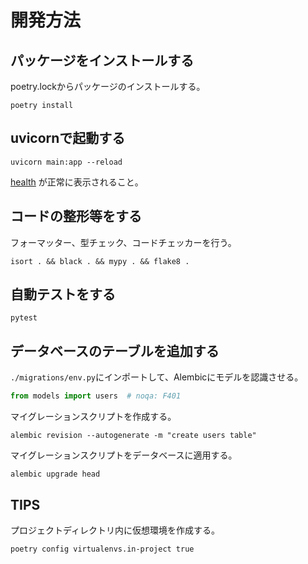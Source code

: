 # 開発方法

## パッケージをインストールする

poetry.lockからパッケージのインストールする。

```shell
poetry install
```

## uvicornで起動する

```shell
uvicorn main:app --reload
```

[health](http://127.0.0.1:8000/health) が正常に表示されること。

## コードの整形等をする

フォーマッター、型チェック、コードチェッカーを行う。

```shell
isort . && black . && mypy . && flake8 .
```

## 自動テストをする

```shell
pytest
```

## データベースのテーブルを追加する

`./migrations/env.py`にインポートして、Alembicにモデルを認識させる。

```python
from models import users  # noqa: F401
```

マイグレーションスクリプトを作成する。

```shell
alembic revision --autogenerate -m "create users table"
```

マイグレーションスクリプトをデータベースに適用する。

```shell
alembic upgrade head
```

## TIPS

プロジェクトディレクトリ内に仮想環境を作成する。

```shell
poetry config virtualenvs.in-project true
```
